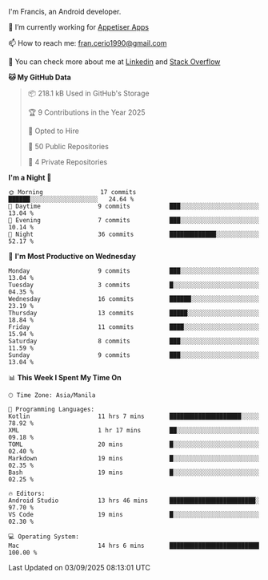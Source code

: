 
I'm Francis, an Android developer.

🔭 I’m currently working for [Appetiser Apps](http://appetiser.com.au)

📫 How to reach me: fran.cerio1990@gmail.com

👀 You can check more about me at [Linkedin](https://www.linkedin.com/in/francerio/) and [Stack Overflow](https://stackoverflow.com/users/1614267/fran-ceriu)



<!--START_SECTION:waka-->
**🐱 My GitHub Data** 

> 📦 218.1 kB Used in GitHub's Storage 
 > 
> 🏆 9 Contributions in the Year 2025
 > 
> 💼 Opted to Hire
 > 
> 📜 50 Public Repositories 
 > 
> 🔑 4 Private Repositories 
 > 
**I'm a Night 🦉** 

```text
🌞 Morning                17 commits          ██████░░░░░░░░░░░░░░░░░░░   24.64 % 
🌆 Daytime                9 commits           ███░░░░░░░░░░░░░░░░░░░░░░   13.04 % 
🌃 Evening                7 commits           ███░░░░░░░░░░░░░░░░░░░░░░   10.14 % 
🌙 Night                  36 commits          █████████████░░░░░░░░░░░░   52.17 % 
```
📅 **I'm Most Productive on Wednesday** 

```text
Monday                   9 commits           ███░░░░░░░░░░░░░░░░░░░░░░   13.04 % 
Tuesday                  3 commits           █░░░░░░░░░░░░░░░░░░░░░░░░   04.35 % 
Wednesday                16 commits          ██████░░░░░░░░░░░░░░░░░░░   23.19 % 
Thursday                 13 commits          █████░░░░░░░░░░░░░░░░░░░░   18.84 % 
Friday                   11 commits          ████░░░░░░░░░░░░░░░░░░░░░   15.94 % 
Saturday                 8 commits           ███░░░░░░░░░░░░░░░░░░░░░░   11.59 % 
Sunday                   9 commits           ███░░░░░░░░░░░░░░░░░░░░░░   13.04 % 
```


📊 **This Week I Spent My Time On** 

```text
🕑︎ Time Zone: Asia/Manila

💬 Programming Languages: 
Kotlin                   11 hrs 7 mins       ████████████████████░░░░░   78.92 % 
XML                      1 hr 17 mins        ██░░░░░░░░░░░░░░░░░░░░░░░   09.18 % 
TOML                     20 mins             █░░░░░░░░░░░░░░░░░░░░░░░░   02.40 % 
Markdown                 19 mins             █░░░░░░░░░░░░░░░░░░░░░░░░   02.35 % 
Bash                     19 mins             █░░░░░░░░░░░░░░░░░░░░░░░░   02.25 % 

🔥 Editors: 
Android Studio           13 hrs 46 mins      ████████████████████████░   97.70 % 
VS Code                  19 mins             █░░░░░░░░░░░░░░░░░░░░░░░░   02.30 % 

💻 Operating System: 
Mac                      14 hrs 6 mins       █████████████████████████   100.00 % 
```


 Last Updated on 03/09/2025 08:13:01 UTC
<!--END_SECTION:waka-->
